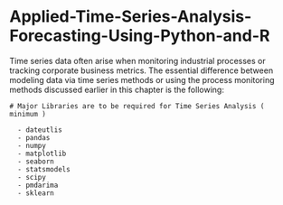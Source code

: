 # Applied-Time-Series-Analysis-Forecasting-Using-Python-and-R
Time series data often arise when monitoring industrial processes or tracking corporate business metrics. The essential difference between modeling data via time series methods or using the process monitoring methods discussed earlier in this chapter is the following: 

	# Major Libraries are to be required for Time Series Analysis ( minimum )
	
	  - dateutlis
	  - pandas
	  - numpy
	  - matplotlib
	  - seaborn
	  - statsmodels
	  - scipy
	  - pmdarima
	  - sklearn